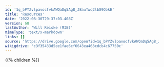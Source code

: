 ```yaml
---
id: '1q_bPYZvlpavocfvkAWQaDq5Ag8_JBauTwq2lb89QbkE'
title: 'Resources'
date: '2022-08-30T20:37:03.408Z'
version: 68
lastAuthor: 'Will Reiske (MIE)'
mimeType: 'text/x-markdown'
links: []
source: 'https://drive.google.com/open?id=1q_bPYZvlpavocfvkAWQaDq5Ag8_JBauTwq2lb89QbkE'
wikigdrive: 'c3f35433d5ee1fae6cf6643ea463cdcb4c67750c'
---
```

{{% children %}}
